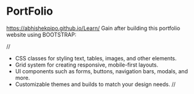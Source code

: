 # PortFolio
https://abhishekpipo.github.io/Learn/
Gain after building this portfolio website using BOOTSTRAP:

//
* CSS classes for styling text, tables, images, and other elements.
* Grid system for creating responsive, mobile-first layouts.
* UI components such as forms, buttons, navigation bars, modals, and more.
* Customizable themes and builds to match your design needs.
//

